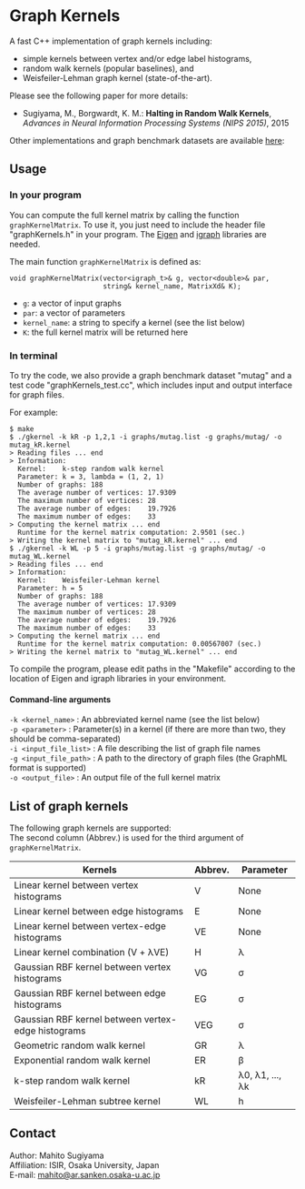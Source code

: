# Graph Kernels
A fast C++ implementation of graph kernels including:
* simple kernels between vertex and/or edge label histograms,
* random walk kernels (popular baselines), and
* Weisfeiler-Lehman graph kernel (state-of-the-art).

Please see the following paper for more details:
* Sugiyama, M., Borgwardt, K. M.: **Halting in Random Walk Kernels**, *Advances in Neural Information Processing Systems (NIPS 2015)*, 2015

Other implementations and graph benchmark datasets are available [here](https://www.bsse.ethz.ch/mlcb/research/machine-learning/graph-kernels.html):

## Usage
### In your program
You can compute the full kernel matrix by calling the function `graphKernelMatrix`.
To use it, you just need to include the header file "graphKernels.h" in your program.
The [Eigen](http://eigen.tuxfamily.org) and [igraph](http://igraph.org/c/) libraries are needed.

The main function `graphKernelMatrix` is defined as:
```
void graphKernelMatrix(vector<igraph_t>& g, vector<double>& par,
                       string& kernel_name, MatrixXd& K);
```
* `g`: a vector of input graphs
* `par`: a vector of parameters
* `kernel_name`: a string to specify a kernel (see the list below)
* `K`: the full kernel matrix will be returned here

### In terminal
To try the code, we also provide a graph benchmark dataset "mutag" and a test code "graphKernels_test.cc", which includes input and output interface for graph files.

For example:
```
$ make
$ ./gkernel -k kR -p 1,2,1 -i graphs/mutag.list -g graphs/mutag/ -o mutag_kR.kernel
> Reading files ... end
> Information:
  Kernel:    k-step random walk kernel
  Parameter: k = 3, lambda = (1, 2, 1)
  Number of graphs: 188
  The average number of vertices: 17.9309
  The maximum number of vertices: 28
  The average number of edges:    19.7926
  The maximum number of edges:    33
> Computing the kernel matrix ... end
  Runtime for the kernel matrix computation: 2.9501 (sec.)
> Writing the kernel matrix to "mutag_kR.kernel" ... end
$ ./gkernel -k WL -p 5 -i graphs/mutag.list -g graphs/mutag/ -o mutag_WL.kernel
> Reading files ... end
> Information:
  Kernel:    Weisfeiler-Lehman kernel
  Parameter: h = 5
  Number of graphs: 188
  The average number of vertices: 17.9309
  The maximum number of vertices: 28
  The average number of edges:    19.7926
  The maximum number of edges:    33
> Computing the kernel matrix ... end
  Runtime for the kernel matrix computation: 0.00567007 (sec.)
> Writing the kernel matrix to "mutag_WL.kernel" ... end
```
To compile the program, please edit paths in the "Makefile" according to the location of Eigen and igraph libraries in your environment.

#### Command-line arguments

  `-k <kernel_name>` : An abbreviated kernel name (see the list below)  
  `-p <parameter>` : Parameter(s) in a kernel (if there are more than two, they should be comma-separated)  
  `-i <input_file_list>` : A file describing the list of graph file names  
  `-g <input_file_path>` : A path to the directory of graph files (the GraphML format is supported)  
  `-o <output_file>` : An output file of the full kernel matrix




## List of graph kernels
The following graph kernels are supported:  
The second column (Abbrev.) is used for the third argument of `graphKernelMatrix`.

Kernels                                            | Abbrev. | Parameter
-------------------------------------------------- | ------- | ---------
Linear kernel between vertex histograms            |       V | None
Linear kernel between edge histograms              |       E | None
Linear kernel between vertex-edge histograms       |      VE | None
Linear kernel combination (V + &#955;VE)           |       H | &#955;
Gaussian RBF kernel between vertex histograms      |      VG | &#963;
Gaussian RBF kernel between edge histograms        |      EG | &#963;
Gaussian RBF kernel between vertex-edge histograms |     VEG | &#963;
Geometric random walk kernel                       |      GR | &#955;
Exponential random walk kernel                     |      ER | &#946;
k-step random walk kernel                          |      kR | &#955;0, &#955;1, ..., &#955;k
Weisfeiler-Lehman subtree kernel                   |      WL | h

## Contact
Author: Mahito Sugiyama  
Affiliation: ISIR, Osaka University, Japan  
E-mail: mahito@ar.sanken.osaka-u.ac.jp
